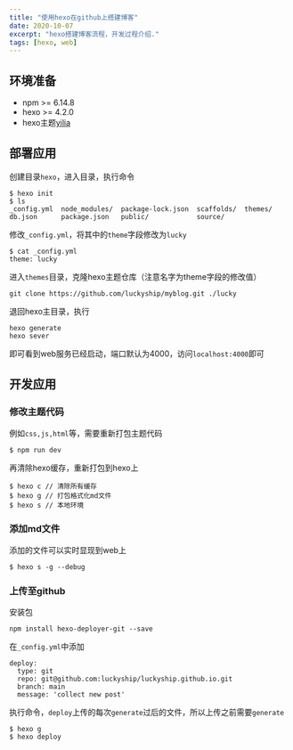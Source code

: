 ```yaml
---
title: "使用hexo在github上搭建博客"
date: 2020-10-07
excerpt: "hexo搭建博客流程，开发过程介绍."
tags: [hexo, web]
---
```


## 环境准备
* npm >= 6.14.8
* hexo >= 4.2.0
* hexo主题[yilia](https://github.com/luckyship/myblog.git)

## 部署应用
创建目录`hexo`，进入目录，执行命令
```
$ hexo init
$ ls
_config.yml  node_modules/  package-lock.json  scaffolds/  themes/
db.json      package.json   public/            source/
```
修改`_config.yml`，将其中的`theme`字段修改为`lucky`
```
$ cat _config.yml
theme: lucky
```
进入`themes`目录，克隆hexo主题仓库（注意名字为theme字段的修改值）
```
git clone https://github.com/luckyship/myblog.git ./lucky
```
退回hexo主目录，执行
```
hexo generate
hexo sever
```
即可看到web服务已经启动，端口默认为4000，访问`localhost:4000`即可

## 开发应用
### 修改主题代码
例如`css,js,html`等，需要重新打包主题代码
```
$ npm run dev
```
再清除hexo缓存，重新打包到hexo上
```
$ hexo c // 清除所有缓存
$ hexo g // 打包格式化md文件
$ hexo s // 本地环境
```
### 添加md文件
添加的文件可以实时显现到web上
```
$ hexo s -g --debug
```
### 上传至github
安装包
```
npm install hexo-deployer-git --save
```
在`_config.yml`中添加
```
deploy:
  type: git
  repo: git@github.com:luckyship/luckyship.github.io.git
  branch: main
  message: 'collect new post'
```
执行命令，`deploy`上传的每次`generate`过后的文件，所以上传之前需要`generate`
```
$ hexo g
$ hexo deploy
```